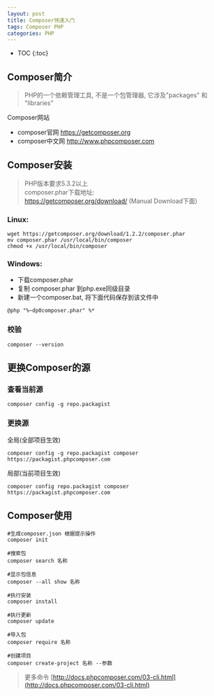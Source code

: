 ```yaml
---
layout: post
title: Composer快速入门
tags: Composer PHP
categories: PHP
---
```


* TOC
{:toc}


## Composer简介

> PHP的一个依赖管理工具, 不是一个包管理器, 它涉及"packages" 和 "libraries"

Composer网站

* composer官网 https://getcomposer.org
* composer中文网 http://www.phpcomposer.com

## Composer安装

> PHP版本要求5.3.2以上  
> composer.phar下载地址:  
https://getcomposer.org/download/ (Manual Download下面)

### Linux: 

```shell
wget https://getcomposer.org/download/1.2.2/composer.phar
mv composer.phar /usr/local/bin/composer
chmod +x /usr/local/bin/composer
```

### Windows:  

* 下载composer.phar  
* 复制 composer.phar 到php.exe同级目录  
* 新建一个composer.bat, 将下面代码保存到该文件中  

```shell
@php "%~dp0composer.phar" %*
```

### 校验

```
composer --version
```

## 更换Composer的源

###  查看当前源

```
composer config -g repo.packagist
```

### 更换源

全局(全部项目生效)

```
composer config -g repo.packagist composer https://packagist.phpcomposer.com
```

局部(当前项目生效)

```
composer config repo.packagist composer https://packagist.phpcomposer.com
```

## Composer使用


```
#生成composer.json 根据提示操作
composer init

#搜索包
composer search 名称

#显示包信息
composer --all show 名称

#执行安装
composer install

#执行更新
composer update

#导入包
composer require 名称

#创建项目
composer create-project 名称 --参数
```

> 更多命令 [http://docs.phpcomposer.com/03-cli.html](http://docs.phpcomposer.com/03-cli.html)
